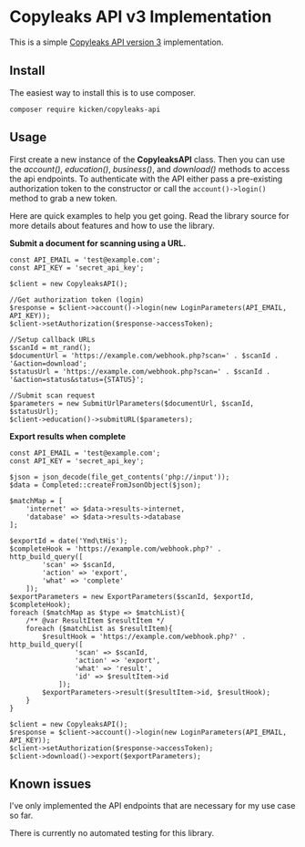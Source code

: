 # Copyleaks API v3 Implementation

This is a simple [Copyleaks API version 3](https://api.copyleaks.com/documentation/v3) implementation. 

## Install

The easiest way to install this is to use composer.

    composer require kicken/copyleaks-api

## Usage

First create a new instance of the **CopyleaksAPI** class.  Then you can use the *account()*, *education()*, *business()*, and *download()* methods to access the api endpoints.  To authenticate with the API either pass a pre-existing authorization token to the constructor or call the `account()->login()` method to grab a new token.

Here are quick examples to help you get going.  Read the library source for more details about features and how to use the library.

**Submit a document for scanning using a URL.**

    const API_EMAIL = 'test@example.com';
    const API_KEY = 'secret_api_key';

    $client = new CopyleaksAPI();

    //Get authorization token (login)
    $response = $client->account()->login(new LoginParameters(API_EMAIL, API_KEY));
    $client->setAuthorization($response->accessToken);

    //Setup callback URLs
    $scanId = mt_rand();
    $documentUrl = 'https://example.com/webhook.php?scan=' . $scanId . '&action=download';
    $statusUrl = 'https://example.com/webhook.php?scan=' . $scanId . '&action=status&status={STATUS}';

    //Submit scan request
    $parameters = new SubmitUrlParameters($documentUrl, $scanId, $statusUrl);
    $client->education()->submitURL($parameters);

**Export results when complete**

    const API_EMAIL = 'test@example.com';
    const API_KEY = 'secret_api_key';

    $json = json_decode(file_get_contents('php://input'));
    $data = Completed::createFromJsonObject($json);

    $matchMap = [
        'internet' => $data->results->internet,
        'database' => $data->results->database
    ];

    $exportId = date('Ymd\tHis');
    $completeHook = 'https://example.com/webhook.php?' . http_build_query([
            'scan' => $scanId,
            'action' => 'export',
            'what' => 'complete'
        ]);
    $exportParameters = new ExportParameters($scanId, $exportId, $completeHook);
    foreach ($matchMap as $type => $matchList){
        /** @var ResultItem $resultItem */
        foreach ($matchList as $resultItem){
            $resultHook = 'https://example.com/webhook.php?' . http_build_query([
                    'scan' => $scanId,
                    'action' => 'export',
                    'what' => 'result',
                    'id' => $resultItem->id
                ]);
            $exportParameters->result($resultItem->id, $resultHook);
        }
    }

    $client = new CopyleaksAPI();
    $response = $client->account()->login(new LoginParameters(API_EMAIL, API_KEY));
    $client->setAuthorization($response->accessToken);
    $client->download()->export($exportParameters);

## Known issues
I've only implemented the API endpoints that are necessary for my use case so far.

There is currently no automated testing for this library.

